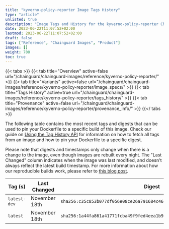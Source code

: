 ```yaml
---
title: "kyverno-policy-reporter Image Tags History"
type: "article"
unlisted: true
description: "Image Tags and History for the kyverno-policy-reporter Chainguard Image"
date: 2023-06-22T11:07:52+02:00
lastmod: 2023-06-22T11:07:52+02:00
draft: false
tags: ["Reference", "Chainguard Images", "Product"]
images: []
weight: 700
toc: true
---
```


{{< tabs >}}
{{< tab title="Overview" active=false url="/chainguard/chainguard-images/reference/kyverno-policy-reporter/" >}}
{{< tab title="Variants" active=false url="/chainguard/chainguard-images/reference/kyverno-policy-reporter/image_specs/" >}}
{{< tab title="Tags History" active=true url="/chainguard/chainguard-images/reference/kyverno-policy-reporter/tags_history/" >}}
{{< tab title="Provenance" active=false url="/chainguard/chainguard-images/reference/kyverno-policy-reporter/provenance_info/" >}}
{{</ tabs >}}

The following table contains the most recent tags and digests that can be used to pin your Dockerfile to a specific build of this image. Check our guide on [Using the Tag History API](/chainguard/chainguard-images/using-the-tag-history-api/) for information on how to fetch all tags from an image and how to pin your Dockerfile to a specific digest.

Please note that digests and timestamps only change when there is a change to the image, even though images are rebuilt every night. The "Last Changed" column indicates when the image was last modified, and doesn't always reflect the latest build timestamp. For more information about how our reproducible builds work, please refer to [this blog post](https://www.chainguard.dev/unchained/reproducing-chainguards-reproducible-image-builds).

| Tag (s)       | Last Changed  | Digest                                                                    |
|---------------|---------------|---------------------------------------------------------------------------|
|  `latest-dev` | November 18th | `sha256:c35c853b077df056e08ce26a791684c46ab41841e956ac0e235f00551a04d2ce` |
|  `latest`     | November 18th | `sha256:1a44fa861a41771fcba49f9fed4eea1b92e4b653302af1b94dc0772257e4d59c` |


